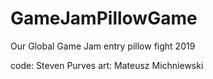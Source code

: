 # GameJamPillowGame
Our Global Game Jam entry pillow fight 2019

code: Steven Purves
art: Mateusz Michniewski
